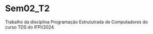 # Sem02_T2
Trabalho da disciplina Programação Estrututrada de Computadores do curso TDS do IFPI/2024.
